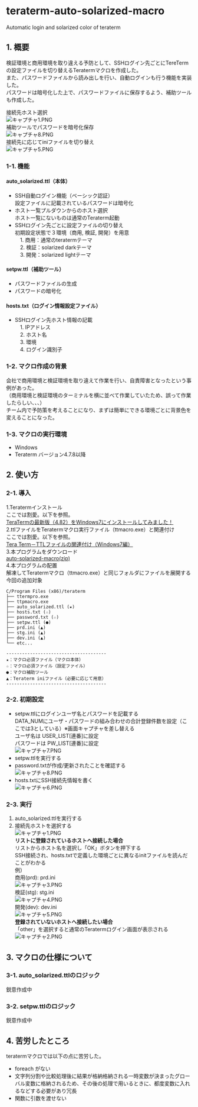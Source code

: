 # teraterm-auto-solarized-macro

Automatic login and solarized color of teraterm

## 1. 概要

検証環境と商用環境を取り違える予防として、SSHログイン先ごとにTereTermの設定ファイルを切り替えるTeratermマクロを作成した。  
また、パスワードファイルから読み出しを行い、自動ログインも行う機能を実装した。  
パスワードは暗号化した上で、パスワードファイルに保存するよう、補助ツールも作成した。  

接続先ホスト選択  
![キャプチャ1.PNG](https://qiita-image-store.s3.amazonaws.com/0/43280/d6de9b78-460b-3d9f-eac0-e83693375d81.png)  
補助ツールでパスワードを暗号化保存  
![キャプチャ8.PNG](https://qiita-image-store.s3.amazonaws.com/0/43280/2ff2aad1-d4bc-007e-2fa5-183f5f726c1d.png)  
接続先に応じてiniファイルを切り替え  
![キャプチャ5.PNG](https://qiita-image-store.s3.amazonaws.com/0/43280/962d382c-aa53-b28a-d009-fdbef1472ce6.png)  

### 1-1. 機能

#### auto_solarized.ttl（本体）
* SSH自動ログイン機能（ベーシック認証）  
設定ファイルに記載されているパスワードは暗号化
* ホスト一覧プルダウンからのホスト選択  
ホスト一覧にないものは通常のTeraterm起動
* SSHログイン先ごとに設定ファイルの切り替え  
初期設定状態で３環境（商用, 検証, 開発）を用意  
　1. 商用：通常のteratermテーマ  
　2. 検証：solarized darkテーマ  
　3. 開発：solarized lightテーマ  

#### setpw.ttl（補助ツール）
* パスワードファイルの生成
* パスワードの暗号化

#### hosts.txt（ログイン情報設定ファイル）
* SSHログイン先ホスト情報の記載  
　1. IPアドレス  
　2. ホスト名  
　3. 環境  
　4. ログイン識別子  

### 1-2. マクロ作成の背景

会社で商用環境と検証環境を取り違えて作業を行い、自責障害となったという事例があった。  
（商用環境と検証環境のターミナルを横に並べて作業していたため、誤って作業したらしい、、、）  
チーム内で予防策を考えることになり、まずは簡単にできる環境ごとに背景色を変えることになった。  

### 1-3. マクロの実行環境

* Windows 
* Teraterm バージョン4.7.8以降

## 2. 使い方

### 2-1. 導入

1.Teratermインストール  
  ここでは割愛。以下を参照。  
  [TeraTermの最新版（4.82）をWindows7にインストールしてみました！](http://www.j-oosk.com/teraterm/install/1204/)  
2.ttlファイルをTeratermマクロ実行ファイル（ttmacro.exe）と関連付け  
  ここでは割愛。以下を参照。  
  [Tera Term－TTLファイルの関連付け（Windows7編）](http://www.j-oosk.com/teraterm/configuration/516/)  
3.本プログラムをダウンロード  
  [auto-solarized-macro(zip)](https://github.com/yusukew62/teraterm-auto-solarized-macro/archive/master.zip)  
4.本プログラムの配置  
  解凍してTeratermマクロ（ttmacro.exe）と同じフォルダにファイルを展開する  
  今回の追加対象  

```text
C/Program Files (x86)/teraterm
├── ttermpro.exe
├── ttpmacro.exe
├── auto_solarized.ttl (★)
├── hosts.txt (☆)
├── password.txt (☆)
├── setpw.ttl (●)
├── prd.ini (▲)
├── stg.ini (▲)
├── dev.ini (▲)
└── etc...

--------------------------------------
★：マクロ必須ファイル（マクロ本体）
☆：マクロ必須ファイル（設定ファイル）
●：マクロ補助ツール
▲：Teraterm iniファイル（必要に応じて用意）
--------------------------------------
```

### 2-2. 初期設定

* setpw.ttlにログインユーザ名とパスワードを記載する  
DATA_NUMにユーザ・パスワードの組み合わせの合計登録件数を設定（ここでは3としている）※画面キャプチャを差し替える  
ユーザ名は USER_LIST[連番]に設定  
パスワードは PW_LIST[連番]に設定  
![キャプチャ7.PNG](https://qiita-image-store.s3.amazonaws.com/0/43280/4b6df24e-10d5-1031-5857-ed737bd5d5d4.png)  
* setpw.ttlを実行する  
* password.txtが作成/更新されたことを確認する  
![キャプチャ8.PNG](https://qiita-image-store.s3.amazonaws.com/0/43280/2ff2aad1-d4bc-007e-2fa5-183f5f726c1d.png)  
* hosts.txtにSSH接続先情報を書く  
![キャプチャ6.PNG](https://qiita-image-store.s3.amazonaws.com/0/43280/6076ff4f-b255-3ea2-2b15-a4bb3dea28d5.png)  

### 2-3. 実行

1. auto_solarized.ttlを実行する  
2. 接続先ホストを選択する  
![キャプチャ1.PNG](https://qiita-image-store.s3.amazonaws.com/0/43280/d6de9b78-460b-3d9f-eac0-e83693375d81.png)  
**リストに登録されているホストへ接続した場合**  
リストからホスト名を選択し「OK」ボタンを押下する  
SSH接続され、hosts.txtで定義した環境ごとに異なるinitファイルを読んだことがわかる  
例）  
商用(prd): prd.ini  
![キャプチャ3.PNG](https://qiita-image-store.s3.amazonaws.com/0/43280/cc1ab34b-aa3a-5039-234c-12fc447d22f2.png)  
検証(stg): stg.ini  
![キャプチャ4.PNG](https://qiita-image-store.s3.amazonaws.com/0/43280/19e15624-fb61-9ab4-be1e-00e48952fb70.png)  
開発(dev): dev.ini  
![キャプチャ5.PNG](https://qiita-image-store.s3.amazonaws.com/0/43280/962d382c-aa53-b28a-d009-fdbef1472ce6.png)  
**登録されていないホストへ接続したい場合**  
「other」を選択すると通常のTeratermログイン画面が表示される  
![キャプチャ2.PNG](https://qiita-image-store.s3.amazonaws.com/0/43280/9c48600f-2456-b3d5-c6fd-fb7202e47b1d.png)  

## 3. マクロの仕様について

### 3-1. auto_solarized.ttlのロジック

鋭意作成中  

### 3-2. setpw.ttlのロジック

鋭意作成中  

## 4. 苦労したところ

teratermマクロでは以下の点に苦労した。  

* foreach がない  
* 文字列分割や比較処理後に結果が格納格納される一時変数が決まったグローバル変数に格納されるため、その後の処理で用いるときに、都度変数に入れるなどする必要があり冗長  
* 関数に引数を渡せない  
